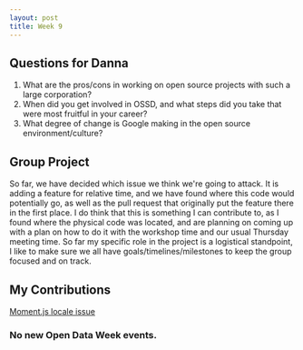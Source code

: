 ```yaml
---
layout: post
title: Week 9
---
```


## Questions for Danna
1. What are the pros/cons in working on open source projects with such a large corporation?
2. When did you get involved in OSSD, and what steps did you take that were most fruitful in your career?
3. What degree of change is Google making in the open source environment/culture?

## Group Project
So far, we have decided which issue we think we're going to attack. It is adding a feature for relative time, and we have found where this code would potentially go, as well as the pull request that originally put the feature there in the first place. I do think that this is something I can contribute to, as I found where the physical code was located, and are planning on coming up with a plan on how to do it with the workshop time and our usual Thursday meeting time. So far my specific role in the project is a logistical standpoint, I like to make sure we all have goals/timelines/milestones to keep the group focused and on track. 

## My Contributions
[Moment.js locale issue](https://github.com/moment/moment/issues/4508)

### No new Open Data Week events.
